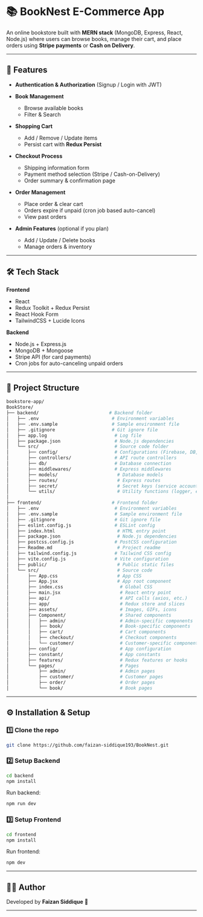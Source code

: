 
# 📚 BookNest E-Commerce App

An online bookstore built with **MERN stack** (MongoDB, Express, React, Node.js) where users can browse books, manage their cart, and place orders using **Stripe payments** or **Cash on Delivery**.

---

## 🚀 Features

* **Authentication & Authorization** (Signup / Login with JWT)
* **Book Management**

  * Browse available books
  * Filter & Search
* **Shopping Cart**

  * Add / Remove / Update items
  * Persist cart with **Redux Persist**
* **Checkout Process**

  * Shipping information form
  * Payment method selection (Stripe / Cash-on-Delivery)
  * Order summary & confirmation page
* **Order Management**

  * Place order & clear cart
  * Orders expire if unpaid (cron job based auto-cancel)
  * View past orders
* **Admin Features** (optional if you plan)

  * Add / Update / Delete books
  * Manage orders & inventory

---

## 🛠️ Tech Stack

**Frontend**

* React
* Redux Toolkit + Redux Persist
* React Hook Form
* TailwindCSS  + Lucide Icons

**Backend**

* Node.js + Express.js
* MongoDB + Mongoose
* Stripe API (for card payments)
* Cron jobs for auto-canceling unpaid orders

---

## 📂 Project Structure

```bash
bookstore-app/
BookStore/
├── backend/                          # Backend folder
│   ├── .env                           # Environment variables
│   ├── .env.sample                    # Sample environment file
│   ├── .gitignore                     # Git ignore file
│   ├── app.log                         # Log file
│   ├── package.json                    # Node.js dependencies
│   └── src/                            # Source code folder
│       ├── config/                     # Configurations (Firebase, DB, etc.)
│       ├── controllers/                # API route controllers
│       ├── db/                         # Database connection
│       ├── middlewares/                # Express middlewares
│       ├── models/                      # Database models
│       ├── routes/                      # Express routes
│       ├── secret/                      # Secret keys (service accounts)
│       └── utils/                       # Utility functions (logger, errors, etc.)
│
├── frontend/                          # Frontend folder
│   ├── .env                            # Environment variables
│   ├── .env.sample                     # Sample environment file
│   ├── .gitignore                      # Git ignore file
│   ├── eslint.config.js                # ESLint config
│   ├── index.html                       # HTML entry point
│   ├── package.json                     # Node.js dependencies
│   ├── postcss.config.js               # PostCSS configuration
│   ├── Readme.md                        # Project readme
│   ├── tailwind.config.js              # Tailwind CSS config
│   ├── vite.config.js                  # Vite configuration
│   ├── public/                          # Public static files
│   └── src/                             # Source code
│       ├── App.css                      # App CSS
│       ├── App.jsx                      # App root component
│       ├── index.css                     # Global CSS
│       ├── main.jsx                      # React entry point
│       ├── api/                          # API calls (axios, etc.)
│       ├── app/                          # Redux store and slices
│       ├── assets/                       # Images, GIFs, icons
│       ├── Component/                    # Shared components
│       │   ├── admin/                    # Admin-specific components
│       │   ├── book/                     # Book-specific components
│       │   ├── cart/                     # Cart components
│       │   ├── checkout/                 # Checkout components
│       │   └── customer/                 # Customer-specific components
│       ├── config/                       # App configuration
│       ├── constant/                     # App constants
│       ├── features/                     # Redux features or hooks
│       └── pages/                        # Pages
│           ├── admin/                    # Admin pages
│           ├── customer/                 # Customer pages
│           ├── order/                    # Order pages
│           └── book/                     # Book pages

```

---

## ⚙️ Installation & Setup

### 1️⃣ Clone the repo

```bash
git clone https://github.com/faizan-siddique193/BookNest.git

```

### 2️⃣ Setup Backend

```bash
cd backend
npm install
```

Run backend:

```bash
npm run dev
```

### 3️⃣ Setup Frontend

```bash
cd frontend
npm install
```



Run frontend:

```bash
npm dev
```
---

## 👨‍💻 Author

Developed by **Faizan Siddique** 🚀

---

